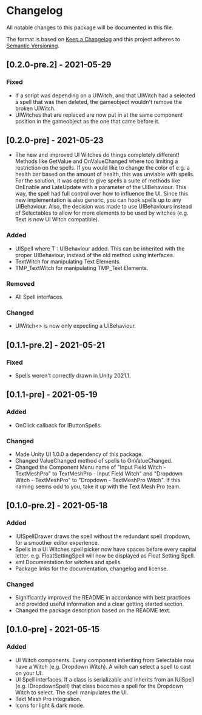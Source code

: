 # Changelog
All notable changes to this package will be documented in this file.

The format is based on [Keep a Changelog](http://keepachangelog.com/en/1.0.0/)
and this project adheres to [Semantic Versioning](http://semver.org/spec/v2.0.0.html).

## [0.2.0-pre.2] - 2021-05-29
### Fixed
- If a script was depending on a UIWitch, and that UIWitch had a selected a spell that was then deleted, the gameobject wouldn't remove the broken UIWitch.
- UIWitches that are replaced are now put in at the same component position in the gameobject as the one that came before it.

## [0.2.0-pre] - 2021-05-23

- The new and improved UI Witches do things completely different! Methods like GetValue and OnValueChanged where too limiting a restriction on the spells. If you would like to change the color of e.g. a health bar based on the amount of health, this was unviable with spells. For the solution, it was opted to give spells a suite of methods like OnEnable and LateUpdate with a parameter of the UIBehaviour. This way, the spell had full control over how to influence the UI. Since this new implementation is also generic, you can hook spells up to any UIBehaviour.
Also, the decision was made to use UIBehaviours instead of Selectables to allow for more elements to be used by witches (e.g. Text is now UI Witch compatible).

### Added
- UISpell<T> where T : UIBehaviour added. This can be inherited with the proper UIBehaviour, instead of the old method using interfaces.
- TextWitch for manipulating Text Elements.
- TMP_TextWitch for manipulating TMP_Text Elements.

### Removed
- All Spell interfaces.

### Changed
- UIWitch<> is now only expecting a UIBehaviour.

## [0.1.1-pre.2] - 2021-05-21
### Fixed
- Spells weren't correctly drawn in Unity 2021.1.

## [0.1.1-pre] - 2021-05-19
### Added
- OnClick callback for IButtonSpells.

### Changed
- Made Unity UI 1.0.0 a dependency of this package.
- Changed ValueChanged method of spells to OnValueChanged.
- Changed the Component Menu name of "Input Field Witch - TextMeshPro" to TextMeshPro - Input Field Witch" and "Dropdown Witch - TextMeshPro" to "Dropdown - TextMeshPro Witch". If this naming seems odd to you, take it up with the Text Mesh Pro team.

## [0.1.0-pre.2] - 2021-05-18
### Added
- IUISpellDrawer draws the spell without the redundant spell dropdown, for a smoother editor experience.
- Spells in a UI Witches spell picker now have spaces before every capital letter. e.g. FloatSettingSpell will now be displayed as Float Setting Spell.
- xml Documentation for witches and spells.
- Package links for the documentation, changelog and license.

### Changed
- Significantly improved the README in accordance with best practices and provided useful information and a clear getting started section.
- Changed the package description based on the README text.

## [0.1.0-pre] - 2021-05-15
### Added
- UI Witch components. Every component inheriting from Selectable now have a Witch (e.g. Dropdown Witch). A witch can select a spell to cast on your UI.
- UI Spell interfaces. If a class is serializable and inherits from an IUISpell (e.g. IDropdownSpell) that class becomes a spell for the Dropdown Witch to select. The spell manipulates the UI.
- Text Mesh Pro integration.
- Icons for light & dark mode.
